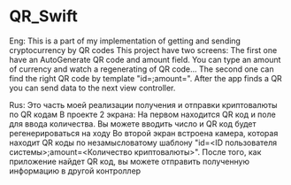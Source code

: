 # QR_Swift

Eng:
This is a part of my implementation of getting and sending cryptocurrency by QR codes
This project have two screens:
The first one have an AutoGenerate QR code and amount field. You can type an amount of currency and watch a regenerating of QR code...
The second one can find the right QR code by template "id=<System User ID>;amount=<Amount of cryptocurrency>". After the app finds a QR you can send data to the next view controller.

Rus: 
Это часть моей реализации получения и отправки криптовалюты по QR кодам
В проекте 2 экрана:
На первом находится QR код и поле для ввода количества. Вы можете вводить число и QR код будет регенерироваться на ходу
Во второй экран встроена камера, которая находит QR коды по незамысловатому шаблону "id=<ID пользователя системы>;amount=<Количество криптовалюты>". После того, как приложение найдет QR код, вы можете отправить полученную информацию в другой контроллер
